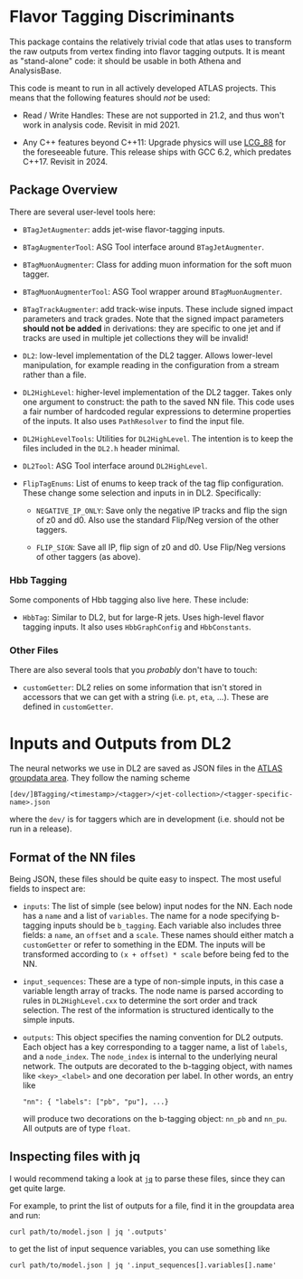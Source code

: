 Flavor Tagging Discriminants
============================

This package contains the relatively trivial code that atlas uses to
transform the raw outputs from vertex finding into flavor tagging
outputs. It is meant as "stand-alone" code: it should be usable in
both Athena and AnalysisBase.

This code is meant to run in all actively developed ATLAS projects. This means that the following features should _not_ be used:

   - Read / Write Handles: These are not supported in 21.2, and thus
     won't work in analysis code. Revisit in mid 2021.

   - Any C++ features beyond C++11: Upgrade physics will use
     [LCG_88][lcg88] for the foreseeable future. This release ships
     with GCC 6.2, which predates C++17. Revisit in 2024.

[lcg88]: http://lcginfo.cern.ch/release/88/

Package Overview
----------------

There are several user-level tools here:

   - `BTagJetAugmenter`: adds jet-wise flavor-tagging inputs.

   - `BTagAugmenterTool`: ASG Tool interface around `BTagJetAugmenter`.

   - `BTagMuonAugmenter`: Class for adding muon information for the
     soft muon tagger.

   - `BTagMuonAugmenterTool`: ASG Tool wrapper around
     `BTagMuonAugmenter`.

   - `BTagTrackAugmenter`: add track-wise inputs. These include signed
      impact parameters and track grades. Note that the signed impact
      parameters **should not be added** in derivations: they are
      specific to one jet and if tracks are used in multiple jet
      collections they will be invalid!

   - `DL2`: low-level implementation of the DL2 tagger. Allows
     lower-level manipulation, for example reading in the
     configuration from a stream rather than a file.

   - `DL2HighLevel`: higher-level implementation of the DL2
     tagger. Takes only one argument to construct: the path to the
     saved NN file. This code uses a fair number of hardcoded regular
     expressions to determine properties of the inputs. It also uses
     `PathResolver` to find the input file.

   - `DL2HighLevelTools`: Utilities for `DL2HighLevel`. The intention
     is to keep the files included in the `DL2.h` header minimal.

   - `DL2Tool`: ASG Tool interface around `DL2HighLevel`.

   - `FlipTagEnums`: List of enums to keep track of the tag flip
     configuration. These change some selection and inputs in in
     DL2. Specifically:

       - `NEGATIVE_IP_ONLY`: Save only the negative IP tracks and flip
         the sign of z0 and d0. Also use the standard Flip/Neg version
         of the other taggers.

       - `FLIP_SIGN`: Save all IP, flip sign of z0 and d0. Use
         Flip/Neg versions of other taggers (as above).


### Hbb Tagging ###

Some components of Hbb tagging also live here. These include:

   - `HbbTag`: Similar to DL2, but for large-R jets. Uses high-level
     flavor tagging inputs. It also uses `HbbGraphConfig` and
     `HbbConstants`.


### Other Files ###

There are also several tools that you _probably_ don't have to touch:

 - `customGetter`: DL2 relies on some information that isn't stored in
   accessors that we can get with a string (i.e. `pt`, `eta`,
   ...). These are defined in `customGetter`.



Inputs and Outputs from DL2
===========================

The neural networks we use in DL2 are saved as JSON files in the
[ATLAS groupdata area][gd]. They follow the naming scheme

```
[dev/]BTagging/<timestamp>/<tagger>/<jet-collection>/<tagger-specific-name>.json
```

where the `dev/` is for taggers which are in development (i.e. should
not be run in a release).

Format of the NN files
----------------------

Being JSON, these files should be quite easy to inspect. The most
useful fields to inspect are:

   - `inputs`: The list of simple (see below) input nodes for the
     NN. Each node has a `name` and a list of `variables`. The name
     for a node specifying b-tagging inputs should be
     `b_tagging`. Each variable also includes three fields: a `name`,
     an `offset` and a `scale`. These names should either match a
     `customGetter` or refer to something in the EDM. The inputs will
     be transformed according to `(x + offset) * scale` before being
     fed to the NN.
   - `input_sequences`: These are a type of non-simple inputs, in this
     case a variable length array of tracks. The node name is parsed
     according to rules in `DL2HighLevel.cxx` to determine the sort
     order and track selection. The rest of the information is
     structured identically to the simple inputs.
   - `outputs`: This object specifies the naming convention for DL2
     outputs. Each object has a key corresponding to a tagger name, a
     list of `labels`, and a `node_index`. The `node_index` is
     internal to the underlying neural network. The outputs are
     decorated to the b-tagging object, with names like
     `<key>_<label>` and one decoration per label. In other words, an
     entry like

        ```
        "nn": { "labels": ["pb", "pu"], ...}
        ```

     will produce two decorations on the b-tagging object: `nn_pb` and
     `nn_pu`. All outputs are of type `float`.


Inspecting files with jq
------------------------

I would recommend taking a look at [`jq`][j] to parse these files,
since they can get quite large.

For example, to print the list of outputs for a file, find it in the
groupdata area and run:

```
curl path/to/model.json | jq '.outputs'
```

to get the list of input sequence variables, you can use something
like

```
curl path/to/model.json | jq '.input_sequences[].variables[].name'
```

[gd]: https://atlas-groupdata.web.cern.ch/atlas-groupdata/
[j]: https://stedolan.github.io/jq/manual/
